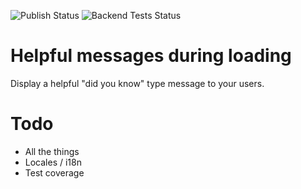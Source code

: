![Publish Status](https://github.com/ether/ep_loading_message/workflows/Node.js%20Package/badge.svg) ![Backend Tests Status](https://github.com/ether/ep_loading_message/workflows/Backend%20tests/badge.svg)

Helpful messages during loading
======================

Display a helpful "did you know" type message to your users.

Todo
====
* All the things
* Locales / i18n
* Test coverage
